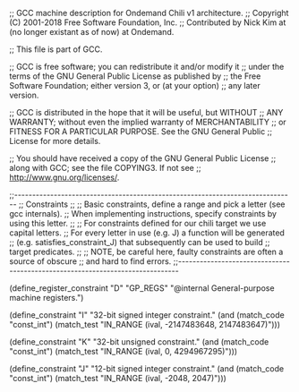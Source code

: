 ;; GCC machine description for Ondemand Chili v1 architecture.
;; Copyright (C) 2001-2018 Free Software Foundation, Inc.
;; Contributed by Nick Kim at (no longer existant as of now) at Ondemand.

;; This file is part of GCC.

;; GCC is free software; you can redistribute it and/or modify it
;; under the terms of the GNU General Public License as published by
;; the Free Software Foundation; either version 3, or (at your option)
;; any later version.

;; GCC is distributed in the hope that it will be useful, but WITHOUT
;; ANY WARRANTY; without even the implied warranty of MERCHANTABILITY
;; or FITNESS FOR A PARTICULAR PURPOSE.  See the GNU General Public
;; License for more details.

;; You should have received a copy of the GNU General Public License
;; along with GCC; see the file COPYING3.  If not see
;; <http://www.gnu.org/licenses/>.

;;------------------------------------------------------------------------------
;; Constraints
;;
;; Basic constraints, define a range and pick a letter (see gcc internals).
;; When implementing instructions, specify constraints by using this letter.
;;
;; For constraints defined for our chili target we use capital letters.
;; For every letter in use (e.g. J) a function will be generated
;; (e.g. satisfies_constraint_J) that subsequently can be used to build
;; target predicates.
;;
;; NOTE, be careful here, faulty constraints are often a source of obscure
;; and hard to find errors.
;;------------------------------------------------------------------------------

(define_register_constraint "D" "GP_REGS"
  "@internal
   General-purpose machine registers.")

(define_constraint "I"
  "32-bit signed integer constraint."
  (and (match_code "const_int")
       (match_test "IN_RANGE (ival, -2147483648, 2147483647)")))

(define_constraint "K"
  "32-bit unsigned constraint."
  (and (match_code "const_int")
       (match_test "IN_RANGE (ival, 0, 4294967295)")))

(define_constraint "J"
  "12-bit signed integer constraint."
  (and (match_code "const_int")
       (match_test "IN_RANGE (ival, -2048, 2047)")))

